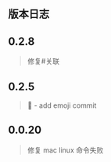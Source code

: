 ## 版本日志

## 0.2.8

> 修复#关联

## 0.2.5

>	:dancer: - add emoji commit 


## 0.0.20

> 修复 mac linux 命令失败
